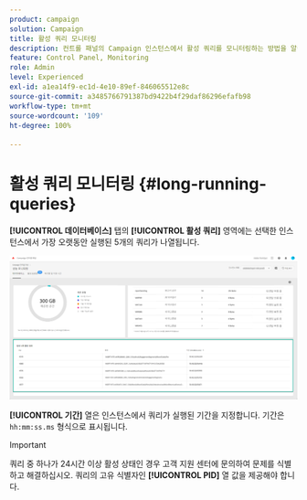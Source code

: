 ```yaml
---
product: campaign
solution: Campaign
title: 활성 쿼리 모니터링
description: 컨트롤 패널의 Campaign 인스턴스에서 활성 쿼리를 모니터링하는 방법을 알아봅니다.
feature: Control Panel, Monitoring
role: Admin
level: Experienced
exl-id: a1ea14f9-ec1d-4e10-89ef-846065512e8c
source-git-commit: a3485766791387bd9422b4f29daf86296efafb98
workflow-type: tm+mt
source-wordcount: '109'
ht-degree: 100%

---
```


# 활성 쿼리 모니터링 {#long-running-queries}

**[!UICONTROL 데이터베이스]** 탭의 **[!UICONTROL 활성 쿼리]** 영역에는 선택한 인스턴스에서 가장 오랫동안 실행된 5개의 쿼리가 나열됩니다.

![](assets/active-queries.png)

**[!UICONTROL 기간]** 열은 인스턴스에서 쿼리가 실행된 기간을 지정합니다. 기간은 `hh:mm:ss.ms` 형식으로 표시됩니다.

>[!IMPORTANT]
>
>쿼리 중 하나가 24시간 이상 활성 상태인 경우 고객 지원 센터에 문의하여 문제를 식별하고 해결하십시오. 쿼리의 고유 식별자인 **[!UICONTROL PID]** 열 값을 제공해야 합니다.
